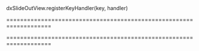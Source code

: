 <!--id-->dxSlideOutView.registerKeyHandler(key, handler)<!--/id-->
===================================================================
<!--hidden--><!--/hidden-->
===================================================================


